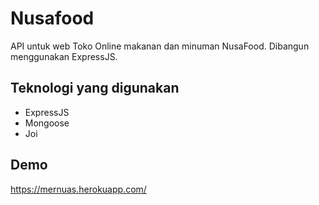 # Nusafood
API untuk web Toko Online makanan dan minuman NusaFood. Dibangun menggunakan ExpressJS.

## Teknologi yang digunakan
- ExpressJS
- Mongoose
- Joi

## Demo
https://mernuas.herokuapp.com/
